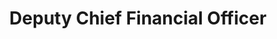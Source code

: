 ---
bio-image: /wp-content/uploads/2020/09/NASA_seal.jpg
bio-image-alt-text: vacant
layout: bio
permalink: /bio/vacant/
name : Vacant
department: National Aeronautics and Space Administration
title: Deputy Chief Financial Officer
---